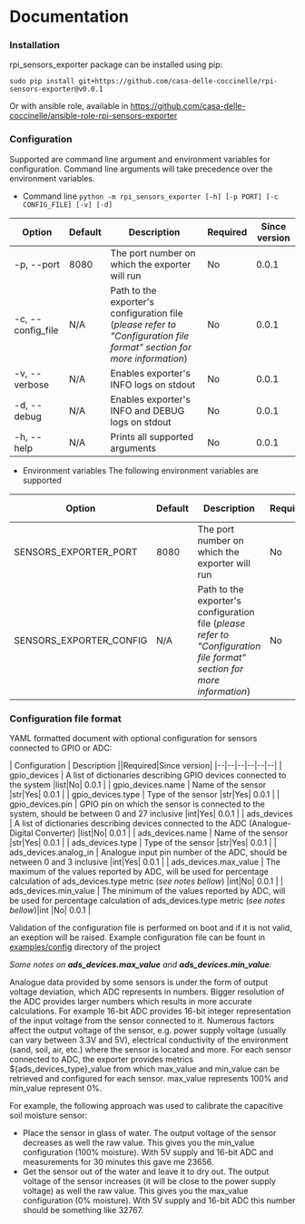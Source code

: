 # Documentation
### Installation
rpi_sensors_exporter package can be installed using pip:

    sudo pip install git+https://github.com/casa-delle-coccinelle/rpi-sensors-exporter@v0.0.1

Or with ansible role, available in https://github.com/casa-delle-coccinelle/ansible-role-rpi-sensors-exporter

### Configuration
Supported are command line argument and environment variables for configuration. Command line arguments will take precedence over the  environment variables. 
* Command line
`python -m rpi_sensors_exporter [-h] [-p PORT] [-c CONFIG_FILE] [-v] [-d]`


| Option |Default| Description |Required|Since version|
|--|--|--|--|--|
| -p, --port |8080| The port number on which the exporter will run |No| 0.0.1 |
| -c, --config_file |N/A| Path to the exporter's configuration file (*please refer to "Configuration file format" section for more information*) |No |0.0.1|
| -v, --verbose |N/A| Enables exporter's INFO logs on stdout |No |0.0.1|
| -d, --debug | N/A | Enables exporter's INFO and DEBUG logs on stdout | No | 0.0.1|
| -h, --help | N/A | Prints all supported arguments|No|0.0.1

* Environment variables
The following environment variables are supported

| Option |Default| Description |Required|Since version|
|--|--|--|--|--|
| SENSORS_EXPORTER_PORT |8080| The port number on which the exporter will run |No| 0.0.1 |
| SENSORS_EXPORTER_CONFIG |N/A| Path to the exporter's configuration file (*please refer to "Configuration file format" section for more information*) |No |0.0.1|


### Configuration file format
YAML formatted document with optional configuration for sensors connected to GPIO or ADC:

| Configuration | Description ||Required|Since version|
|--|--|--|--|--|--|
| gpio_devices | A list of dictionaries describing GPIO devices connected to the system |list|No| 0.0.1 |
| gpio_devices.name | Name of the sensor |str|Yes| 0.0.1 |
| gpio_devices.type | Type of the sensor |str|Yes| 0.0.1 |
| gpio_devices.pin | GPIO pin on which the sensor is connected to the system, should be between 0 and 27 inclusive |int|Yes| 0.0.1 |
| ads_devices | A list of dictionaries describing devices connected to the ADC (Analogue-Digital Converter) |list|No| 0.0.1 |
| ads_devices.name | Name of the sensor |str|Yes| 0.0.1 |
| ads_devices.type | Type of the sensor |str|Yes| 0.0.1 |
| ads_devices.analog_in | Analogue input pin number of the ADC, should be netween 0 and 3 inclusive |int|Yes| 0.0.1 |
| ads_devices.max_value | The maximum of the values reported by ADC, will be used for percentage calculation of ads_devices.type metric (*see notes bellow*) |int|No| 0.0.1 |
| ads_devices.min_value | The minimum of the values reported by ADC, will be used for percentage calculation of ads_devices.type metric (*see notes bellow*)|int |No| 0.0.1 |

Validation of the configuration file is performed on boot and if it is not valid, an exeption will be raised. Example configuration file can be fount in [examples/config](../examples/config) directory of the project

*Some notes on **ads_devices.max_value** and **ads_devices.min_value**:*

Analogue data provided by some sensors is under the form of output voltage deviation, which ADC represents in numbers. Bigger resolution of the ADC provides larger numbers which results in more accurate calculations. For example 16-bit ADC provides 16-bit integer representation of the input voltage from the sensor connected to it. Numerous factors affect the output voltage of the sensor, e.g. power supply voltage (usually can vary between 3.3V and 5V), electrical conductivity of the environment (sand, soil, air, etc.) where the sensor is located and more. For each sensor connected to ADC, the exporter provides metrics ${ads_devices_type}_value from which max_value and min_value can be retrieved and configured for each sensor. max_value represents 100% and min_value represent 0%.

For example, the following approach was used to calibrate the capacitive soil moisture sensor:
* Place the sensor in glass of water. The output voltage of the sensor decreases as well the raw value. This gives you the min_value configuration (100% moisture). With 5V supply and 16-bit ADC and measurements for 30 minutes this gave me 23656.
* Get the sensor out of the water and leave it to dry out. The output voltage of the sensor increases (it will be close to the power supply voltage) as well the raw value. This gives you the max_value configuration (0% moisture). With 5V supply and 16-bit ADC this number should be something like 32767.
